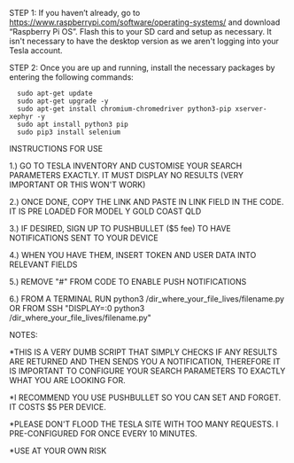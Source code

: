STEP 1: If you haven’t already, go to https://www.raspberrypi.com/software/operating-systems/ and download “Raspberry Pi OS”. Flash this to your SD card and setup as necessary. It isn't necessary to have the desktop version as we aren't logging into your Tesla account.

STEP 2: Once you are up and running, install the necessary packages by entering the following commands:

      sudo apt-get update
      sudo apt-get upgrade -y
      sudo apt-get install chromium-chromedriver python3-pip xserver-xephyr -y
      sudo apt install python3 pip
      sudo pip3 install selenium


INSTRUCTIONS FOR USE

1.) GO TO TESLA INVENTORY AND CUSTOMISE YOUR SEARCH PARAMETERS EXACTLY. IT MUST DISPLAY NO RESULTS (VERY IMPORTANT OR THIS WON'T WORK)

2.) ONCE DONE, COPY THE LINK AND PASTE IN LINK FIELD IN THE CODE. IT IS PRE LOADED FOR MODEL Y GOLD COAST QLD

3.) IF DESIRED, SIGN UP TO PUSHBULLET ($5 fee) TO HAVE NOTIFICATIONS SENT TO YOUR DEVICE

4.) WHEN YOU HAVE THEM, INSERT TOKEN AND USER DATA INTO RELEVANT FIELDS

5.) REMOVE "#" FROM CODE TO ENABLE PUSH NOTIFICATIONS

6.) FROM A TERMINAL RUN python3 /dir_where_your_file_lives/filename.py OR FROM SSH "DISPLAY=:0 python3 /dir_where_your_file_lives/filename.py"


NOTES:

*THIS IS A VERY DUMB SCRIPT THAT SIMPLY CHECKS IF ANY RESULTS ARE RETURNED AND THEN SENDS YOU A NOTIFICATION, THEREFORE IT IS IMPORTANT TO CONFIGURE YOUR SEARCH PARAMETERS TO EXACTLY WHAT YOU ARE LOOKING FOR.

*I RECOMMEND YOU USE PUSHBULLET SO YOU CAN SET AND FORGET. IT COSTS $5 PER DEVICE.

*PLEASE DON'T FLOOD THE TESLA SITE WITH TOO MANY REQUESTS. I PRE-CONFIGURED FOR ONCE EVERY 10 MINUTES.

*USE AT YOUR OWN RISK
